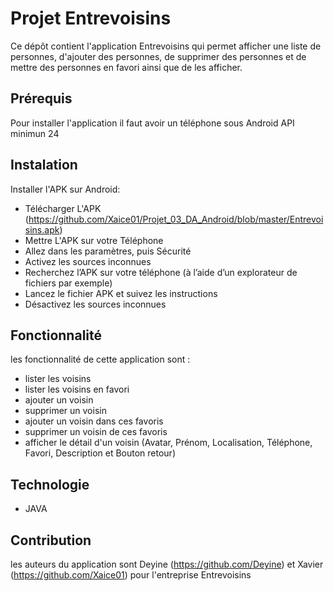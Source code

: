 # Projet Entrevoisins

Ce dépôt contient l'application Entrevoisins qui permet afficher une liste de personnes, d'ajouter des personnes, de supprimer des personnes et de mettre des personnes en favori ainsi que de les afficher.

## Prérequis
Pour installer l'application il faut avoir un téléphone sous Android 
API minimun 24

## Instalation
Installer l'APK sur Android:
- Télécharger L'APK (https://github.com/Xaice01/Projet_03_DA_Android/blob/master/Entrevoisins.apk)
- Mettre L'APK sur votre Téléphone
- Allez dans les paramètres, puis Sécurité
- Activez les sources inconnues
- Recherchez l’APK sur votre téléphone (à l’aide d’un explorateur de fichiers par exemple)
- Lancez le fichier APK et suivez les instructions
- Désactivez les sources inconnues


## Fonctionnalité
les fonctionnalité de cette application sont :
- lister les voisins
- lister les voisins en favori
- ajouter un voisin
- supprimer un voisin
- ajouter un voisin dans ces favoris
- supprimer un voisin de ces favoris 
- afficher le détail d'un voisin (Avatar, Prénom, Localisation, Téléphone, Favori, Description et Bouton retour)

## Technologie
- JAVA


## Contribution 

les auteurs du application sont Deyine (https://github.com/Deyine) et Xavier (https://github.com/Xaice01)
pour l'entreprise Entrevoisins



